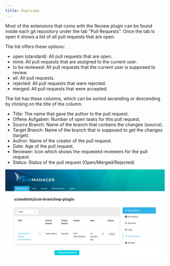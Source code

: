 ```yaml
---
title: Overview
---
```

Most of the extensions that come with the Review plugin can be found inside each git repository under the tab "Pull Requests". Once the tab is open it shows a list of all pull requests that are open.

The list offers these options:

* open (standard): All pull requests that are open.
* mine: All pull requests that are assigned to the current user.
* to be reviewed: All pull requests that the current user is supposed to review.
* all: All pull requests.
* rejected: All pull requests that were rejected.
* merged: All pull requests that were accepted.

The list has these columns, which can be sorted ascending or descending by clicking on the title of the column.

* Title: The name that gave the author to the pull request.
* Offene Aufgaben:  Number of open tasks for this pull request.
* Source Branch: Name of the branch that contains the changes (source).
* Target Branch: Name of the branch that is supposed to get the changes (target).
* Author: Name of the creator of the pull request.
* Date: Age of the pull request.
* Reviewer:  Icon which shows the requested reviewers for the pull request.
* Status: Status of the pull request (Open/Merged/Rejected)

![Pull Request overview](assets/overview.png)
